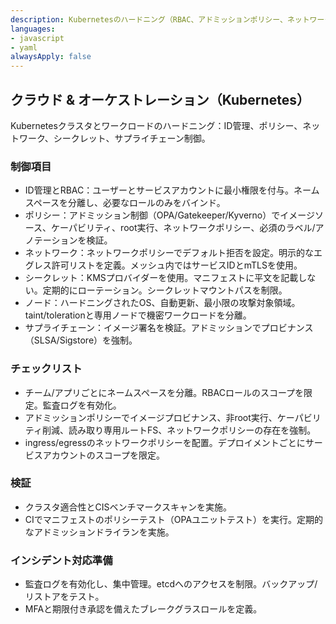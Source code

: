 ```yaml
---
description: Kubernetesのハードニング（RBAC、アドミッションポリシー、ネットワークポリシー、シークレット、サプライチェーン）
languages:
- javascript
- yaml
alwaysApply: false
---
```


## クラウド & オーケストレーション（Kubernetes）

Kubernetesクラスタとワークロードのハードニング：ID管理、ポリシー、ネットワーク、シークレット、サプライチェーン制御。

### 制御項目
- ID管理とRBAC：ユーザーとサービスアカウントに最小権限を付与。ネームスペースを分離し、必要なロールのみをバインド。
- ポリシー：アドミッション制御（OPA/Gatekeeper/Kyverno）でイメージソース、ケーパビリティ、root実行、ネットワークポリシー、必須のラベル/アノテーションを検証。
- ネットワーク：ネットワークポリシーでデフォルト拒否を設定。明示的なエグレス許可リストを定義。メッシュ内ではサービスIDとmTLSを使用。
- シークレット：KMSプロバイダーを使用。マニフェストに平文を記載しない。定期的にローテーション。シークレットマウントパスを制限。
- ノード：ハードニングされたOS、自動更新、最小限の攻撃対象領域。taint/tolerationと専用ノードで機密ワークロードを分離。
- サプライチェーン：イメージ署名を検証。アドミッションでプロビナンス（SLSA/Sigstore）を強制。

### チェックリスト
- チーム/アプリごとにネームスペースを分離。RBACロールのスコープを限定。監査ログを有効化。
- アドミッションポリシーでイメージプロビナンス、非root実行、ケーパビリティ削減、読み取り専用ルートFS、ネットワークポリシーの存在を強制。
- ingress/egressのネットワークポリシーを配置。デプロイメントごとにサービスアカウントのスコープを限定。

### 検証
- クラスタ適合性とCISベンチマークスキャンを実施。
- CIでマニフェストのポリシーテスト（OPAユニットテスト）を実行。定期的なアドミッションドライランを実施。

### インシデント対応準備
- 監査ログを有効化し、集中管理。etcdへのアクセスを制限。バックアップ/リストアをテスト。
- MFAと期限付き承認を備えたブレークグラスロールを定義。
